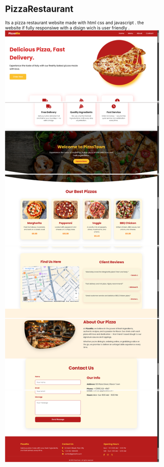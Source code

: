 # PizzaRestaurant
Its a pizza restaurant website made with html css and javascript . the website if fully responsiwe with a disign wich is user friendly .
![](assets/pizzaria1.png)
![](assets/pizzaria2.png)
![](assets/pizzaria3.png)
![](assets/pizzaria4.png)
![](assets/pizzaria5.png)
![](assets/pizzaria6.png)
